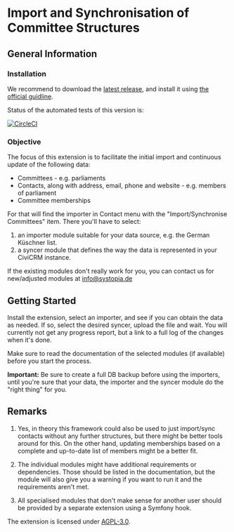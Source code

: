 # Import and Synchronisation of Committee Structures

## General Information

### Installation

We recommend to download the [latest release](https://github.com/systopia/de.systopia.committees/releases), and install it using [the official guidline](https://docs.civicrm.org/sysadmin/en/latest/customize/extensions/#disable-automatic-installations-of-extension).

Status of the automated tests of this version is:

[![CircleCI](https://circleci.com/gh/systopia/de.systopia.committees.svg?style=svg)](https://circleci.com/gh/systopia/de.systopia.committees)


### Objective

The focus of this extension is to facilitate the initial import and continuous update of the following data:
* Committees - e.g. parliaments
* Contacts, along with address, email, phone and website - e.g. members of parliament
* Committee memberships

For that will find the importer in Contact menu with the "Import/Synchronise Committees" item. There you'll have to select:
1. an importer module suitable for your data source, e.g. the German Küschner list.
2. a syncer module that defines the way the data is represented in your CiviCRM instance.

If the existing modules don't really work for you, you can contact us for new/adjusted modules at [info@systopia.de](mailto:info@systopia.de)

## Getting Started

Install the extension, select an importer, and see if you can obtain the data as needed.
If so, select the desired syncer, upload the file and wait. You will currently not get any progress report, but a link
to a full log of the changes when it's done.

Make sure to read the documentation of the selected modules (if available) before you start the process.

**Important:** Be sure to create a full DB backup before using the importers, until you're
sure that your data, the importer and the syncer module do the "right thing" for you.

## Remarks

1. Yes, in theory this framework could also be used to just import/sync contacts
without any further structures, but there might be better tools around for this.
On the other hand, updating memberships based on a complete and up-to-date list of members might be a better fit.

2. The individual modules might have additional requirements or dependencies. Those should be listed
in the documentation, but the module will also give you a warning if you want to run it and
the requirements aren't met.

3. All specialised modules that don't make sense for another user should be
provided by a separate extension using a Symfony hook.

The extension is licensed under [AGPL-3.0](LICENSE.txt).
